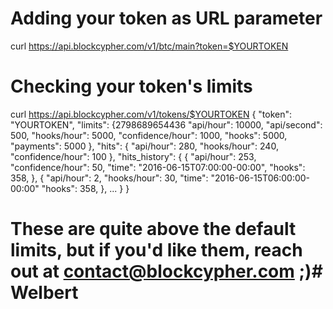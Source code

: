 # Adding your token as URL parameter
curl https://api.blockcypher.com/v1/btc/main?token=$YOURTOKEN

# Checking your token's limits
curl https://api.blockcypher.com/v1/tokens/$YOURTOKEN
{
"token": "YOURTOKEN",
"limits": {2798689654436
  "api/hour": 10000,
  "api/second": 500,
  "hooks/hour": 5000,
  "confidence/hour": 1000,
  "hooks": 5000,
  "payments": 5000
},
"hits": {
  "api/hour": 280,
  "hooks/hour": 240,
  "confidence/hour": 100
},
"hits_history": {
  {
  "api/hour": 253,
  "confidence/hour": 50,
  "time": "2016-06-15T07:00:00-00:00",
  "hooks": 358,
  },
  {
  "api/hour": 2,
  "hooks/hour": 30,
  "time": "2016-06-15T06:00:00-00:00"
  "hooks": 358,
  },
  ...
}
}
# These are quite above the default limits, but if you'd like them, reach out at contact@blockcypher.com ;)# Welbert
